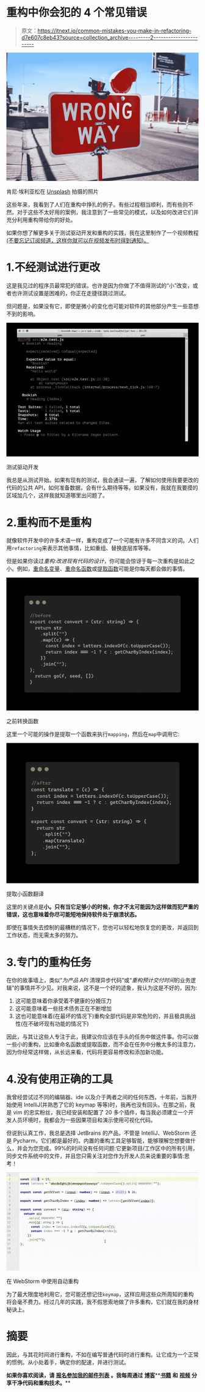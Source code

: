 # 重构中你会犯的 4 个常见错误

> 原文：<https://itnext.io/common-mistakes-you-make-in-refactoring-d7e607c8eb43?source=collection_archive---------2----------------------->

![](img/819834a9d91df81de4b8cb286003bcda.png)

肯尼·埃利亚松在 [Unsplash](https://unsplash.com?utm_source=medium&utm_medium=referral) 拍摄的照片

这些年来，我看到了人们在重构中挣扎的例子。有些过程相当顺利，而有些则不然。对于这些不太好用的案例，我注意到了一些常见的模式，以及如何改进它们并充分利用重构带给你的好处。

如果你想了解更多关于测试驱动开发和重构的实践，我在这里制作了一个视频教程[(不要忘记订阅频道，这样你就可以在视频发布时得到通知)。](https://www.youtube.com/watch?v=a0ZxlRgxDAs)

# 1.不经测试进行更改

这是我见过的程序员最常犯的错误。也许是因为你做了不值得测试的“小”改变，或者也许测试设置是困难的，你正在走捷径跳过测试。

但问题是，如果没有它，即使是微小的变化也可能对软件的其他部分产生一些意想不到的影响。

![](img/7448d2264bb3d7ae6360498442911bac.png)

测试驱动开发

我总是从测试开始。如果有现有的测试，我会通读一遍，了解如何使用我要更改的代码的公共 API，如何准备数据，会有什么期待等等。如果没有，我就在我要摸的区域加几个，这样我就知道哪里出问题了。

# 2.重构而不是重构

就像软件开发中的许多术语一样，重构变成了一个可能有许多不同含义的词。人们用`refactoring`来表示其他事情，比如重组、替换底层库等等。

但是如果你读过*重构:改进现有代码的设计*，你可能会惊讶于每一次重构是如此之小。例如，[重命名变量](https://refactoring.com/catalog/renameVariable.html)、[重命名函数](https://refactoring.com/catalog/changeFunctionDeclaration.html)或[提取函数](https://refactoring.com/catalog/extractFunction.html)可能是你每天都会做的事情。

![](img/a464d73b7037397b697baef3fee5b6ef.png)

之前转换函数

这里一个可能的操作是提取一个函数来执行`mapping`，然后在`map`中调用它:

![](img/cca1728e442809bed84628de101e647c.png)

提取小函数翻译

这里的关键点是**小。只有当它足够小的时候，你才不太可能因为这样做而犯严重的错误，这也意味着你尽可能短地保持软件处于崩溃状态。**

即使在事情失去控制的最糟糕的情况下，您也可以轻松地恢复您的更改，并返回到工作状态，而无需太多的努力。

# 3.专门的重构任务

在你的故事墙上，类似“*为产品 API* 清理异步代码”或“*重构预计交付时间*的业务逻辑”的事情并不少见。对我来说，这不是一个好的迹象，我认为这是不好的，因为:

1.  这可能意味着你承受着不健康的分娩压力
2.  这可能意味着一些技术债务正在不断增加
3.  这也可能意味着(在最坏的情况下)重构全部代码是非常危险的，并且极具挑战性(在不破坏现有功能的情况下)

因此，与其让这些人专注于此，我建议你应该在手头的任务中做这件事。你可以做一些小的重构，比如重命名函数或提取函数，而不会在任务中分散太多的注意力，因为你经常这样做，从长远来看，代码将更容易修改和添加新功能。

# 4.没有使用正确的工具

我曾经尝试过不同的编辑器、ide 以及介于两者之间的任何东西，十年前，当我开始使用 IntelliJ(并熟悉了它的 keymap 等等)时，我再也没有回头。在那之前，我是 vim 的忠实粉丝，我已经安装和配置了 20 多个插件，每当我必须建立一个开发人员环境时，我都会为一些因果项目和演示使用可视化代码。

但说到认真工作，我总是选择 JetBrains 的产品，不管是 IntelliJ、WebStorm 还是 Pycharm，它们都是最好的。内置的重构工具足够智能，能够理解您想要做什么，并会为您完成。99%的时间没有任何问题:它更新项目/工作区中的所有引用，同步文件系统中的文件，并且您只需关注对您作为开发人员来说重要的事情:思考！

![](img/2ee1e13e0c87d20c9451f0bf82103d53.png)

在 WebStorm 中使用自动重构

为了最大限度地利用它，您可能还想记住`keymap`，这样应用这些众所周知的重构将会毫不费力。经过几年的实践，我不假思索地做了许多重构，它们就在我的身材秘诀上。

# 摘要

因此，与其花时间进行重构，不如在编写普通代码时进行重构。让它成为一个正常的惯例。从小处着手，确定你的配速，并进行测试。

**如果你喜欢阅读，请** [**报名参加我的邮件列表**](https://icodeit.com.au/#subscribe) **。我每周通过** [**博客**](https://juntao-qiu.medium.com/)**[**书籍**](https://leanpub.com/u/juntao) **和** [**视频**](https://www.youtube.com/@icodeit.juntao) **分享干净代码和重构技术。****